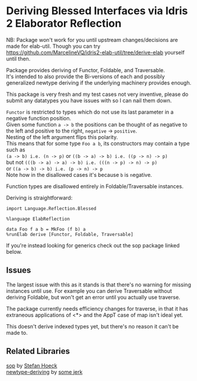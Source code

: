 # Deriving Blessed Interfaces via Idris 2 Elaborator Reflection

NB: Package won't work for you until upstream changes/decisions are made for elab-util.
Though you can try https://github.com/MarcelineVQ/idris2-elab-util/tree/derive-elab yourself until then.

Package provides deriving of Functor, Foldable, and Traversable.  
It's intended to also provide the Bi-versions of each and possibly
generalized newtype deriving if the underlying machinery provides enough.

This package is very fresh and my test cases not very inventive, please do submit any datatypes you have issues with so I can nail them down.

`Functor` is restricted to types which do not use its last parameter in a negative function position.  
Given some function `a -> b` the positions can be thought of as negative to the left and positive to the right, `negative` -> `positive`.  
Nesting of the left argument flips this polarity.  
This means that for some type `Foo a b`, its constructors may contain a type such as  
`(a -> b) i.e. (n -> p)` or `((b -> a) -> b) i.e. ((p -> n) -> p)`  
but not `(((b -> a) -> a) -> b) i.e. (((n -> p) -> n) -> p)`  
or `((a -> b) -> b) i.e. (p -> n) -> p `  
Note how in the disallowed cases it's because `b` is `n`egative.

Function types are disallowed entirely in Foldable/Traversable instances.

Deriving is straightforward:
```idris2
import Language.Reflection.Blessed

%language ElabReflection

data Foo f a b = MkFoo (f b) a
%runElab derive [Functor, Foldable, Traversable]
```

If you're instead looking for generics check out the sop package linked below.

## Issues

The largest issue with this as it stands is that there's no warning for missing instances until use. For example you can derive Traversable without deriving Foldable, but won't get an error until you actually use traverse.

The package currently needs efficiency changes for traverse, in that it has extraneous applications of  <*> and the AppT case of map isn't ideal yet.

This doesn't derive indexed types yet, but there's no reason it can't be made to.

## Related Libraries

[sop](https://github.com/stefan-hoeck/idris2-sop) by [Stefan Hoeck](https://github.com/stefan-hoeck)  
[newtype-deriving](https://github.com/MarcelineVQ/idris2-newtype-deriving) by [some jerk](https://github.com/MarcelineVQ)  
